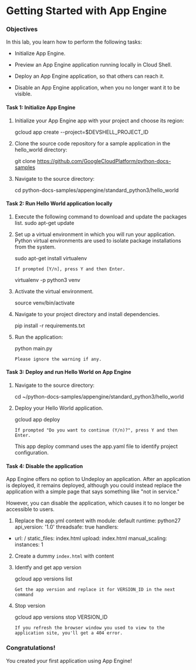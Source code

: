 # Getting Started with App Engine


### Objectives
In this lab, you learn how to perform the following tasks:

- Initialize App Engine.

- Preview an App Engine application running locally in Cloud Shell.

- Deploy an App Engine application, so that others can reach it.

- Disable an App Engine application, when you no longer want it to be visible.

#### Task 1: Initialize App Engine

1. Initialize your App Engine app with your project and choose its region:

    gcloud app create --project=$DEVSHELL_PROJECT_ID
    
    
2. Clone the source code repository for a sample application in the hello_world directory:

    git clone https://github.com/GoogleCloudPlatform/python-docs-samples

3. Navigate to the source directory:

    cd python-docs-samples/appengine/standard_python3/hello_world
    
#### Task 2: Run Hello World application locally

1. Execute the following command to download and update the packages list.
    sudo apt-get update
    
2. Set up a virtual environment in which you will run your application. Python virtual environments are used to isolate package installations from the system.

    sudo apt-get install virtualenv
    
    ``` If prompted [Y/n], press Y and then Enter. ```
    
    virtualenv -p python3 venv
    
3. Activate the virtual environment.

    source venv/bin/activate
    
4. Navigate to your project directory and install dependencies.

    pip install  -r requirements.txt
    
5. Run the application:

    python main.py
    
    ``` Please ignore the warning if any. ```
   
  #### Task 3: Deploy and run Hello World on App Engine
  
  1. Navigate to the source directory:
  
      cd ~/python-docs-samples/appengine/standard_python3/hello_world
  
  2. Deploy your Hello World application. 
  
      gcloud app deploy
      
      
      ``` If prompted "Do you want to continue (Y/n)?", press Y and then Enter. ```
      
      This app deploy command uses the app.yaml file to identify project configuration.
      
      
#### Task 4: Disable the application
      
App Engine offers no option to Undeploy an application. After an application is deployed, it remains deployed, although you could instead replace the application with a simple page that says something like "not in service."

However, you can disable the application, which causes it to no longer be accessible to users. 

1. Replace the app.yml content with
    module: default
runtime: python27
api_version: '1.0'
threadsafe: true
handlers:
  - url: /
    static_files: index.html
    upload: index.html
manual_scaling:
  instances: 1
  
2. Create a dummy ```index.html``` with content
    <title>CLOSED</title>
    
3. Identfy and get app version

    gcloud app versions list
    
    ```Get the app version and replace it for VERSION_ID in the next command```
    
4. Stop version

    gcloud app versions stop VERSION_ID
    
   ``` If you refresh the browser window you used to view to the application site, you'll get a 404 error. ```
   
### Congratulations!
You created your first application using App Engine!
   
  
  

    

